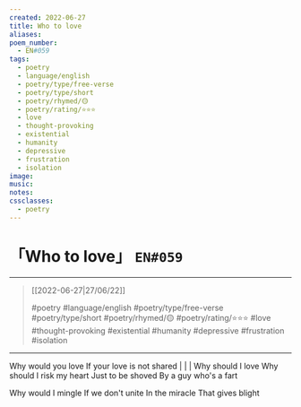 ```yaml
---
created: 2022-06-27
title: Who to love
aliases:
poem_number:
  - EN#059
tags:
  - poetry
  - language/english
  - poetry/type/free-verse
  - poetry/type/short
  - poetry/rhymed/🟡
  - poetry/rating/⭐⭐⭐
  - love
  - thought-provoking
  - existential
  - humanity
  - depressive
  - frustration
  - isolation
image:
music:
notes:
cssclasses:
  - poetry
---
```

# 「Who to love」 `EN#059`

---

> [[2022-06-27|27/06/22]]
> 
> #poetry 
> #language/english 
> #poetry/type/free-verse #poetry/type/short 
> #poetry/rhymed/🟡 
> #poetry/rating/⭐⭐⭐ 
> #love #thought-provoking #existential #humanity #depressive #frustration #isolation 

---

Why would you love
If your love is not shared
|
|
|
Why should I love
Why should I risk my heart
Just to be shoved
By a guy who's a fart

Why would I mingle
If we don't unite
In the miracle
That gives blight